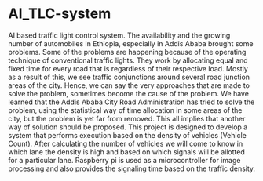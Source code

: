 # AI_TLC-system
AI based traffic light control system.
The availability and the growing number of automobiles in Ethiopia, especially in Addis Ababa brought some problems. Some of the problems are happening because of the operating technique of conventional traffic lights. They work by allocating equal and fixed time for every road that is regardless of their respective load. Mostly as a result of this, we see traffic conjunctions around several road junction areas of the city. Hence, we can say the very approaches that are made to solve the problem, sometimes become the cause of the problem. We have learned that the Addis Ababa City Road Administration has tried to solve the problem, using the statistical way of time allocation in some areas of the city, but the problem is yet far from removed. This all implies that another way of solution should be proposed.
This project is designed to develop a system that performs execution based on the density of vehicles (Vehicle Count). After calculating the number of vehicles we will come to know in which lane the density is high and based on which signals will be allotted for a particular lane. Raspberry pi is used as a microcontroller for image processing and also provides the signaling time based on the traffic density.
 

